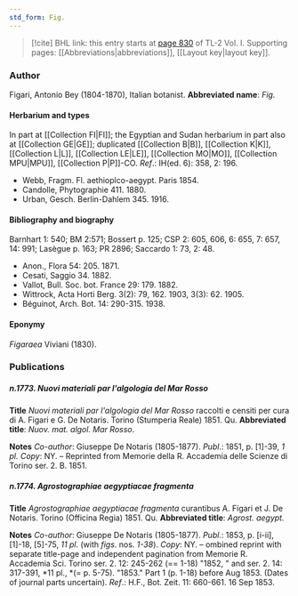 ```yaml
---
std_form: Fig.
---
```


> [!cite] BHL link: this entry starts at [page 830](https://www.biodiversitylibrary.org/page/33120961) of TL-2 Vol. I.
> Supporting pages: [[Abbreviations|abbreviations]], [[Layout key|layout key]].

### Author

Figari, Antonio Bey (1804-1870), Italian botanist. 
**Abbreviated name**: *Fig.*

#### Herbarium and types

In part at [[Collection FI|FI]]; the Egyptian and Sudan herbarium in part also at [[Collection GE|GE]]; duplicated [[Collection B|B]], [[Collection K|K]], [[Collection L|L]], [[Collection LE|LE]], [[Collection MO|MO]], [[Collection MPU|MPU]], [[Collection P|P]]-CO.
*Ref*.: IH(ed. 6): 358, 2: 196.
- Webb, Fragm. Fl. aethioplco-aegypt. Paris 1854.
- Candolle, Phytographie 411. 1880.
- Urban, Gesch. Berlin-Dahlem 345. 1916.

#### Bibliography and biography

Barnhart 1: 540; BM 2:571; Bossert p. 125; CSP 2: 605, 606, 6: 655, 7: 657, 14: 991; Lasègue p. 163; PR 2896; Saccardo 1: 73, 2: 48.
- Anon., Flora 54: 205. 1871.
- Cesati, Saggio 34. 1882.
- Vallot, Bull. Soc. bot. France 29: 179. 1882.
- Wittrock, Acta Horti Berg. 3(2): 79, 162. 1903, 3(3): 62. 1905.
- Béguinot, Arch. Bot. 14: 290-315. 1938.

#### Eponymy

*Figaraea* Viviani (1830).

### Publications

##### n.1773. Nuovi materiali par l'algologia del Mar Rosso

**Title**
*Nuovi materiali par l'algologia del Mar Rosso* raccolti e censiti per cura di A. Figari e G. De Notaris. Torino (Stumperia Reale) 1851. Qu.
**Abbreviated title**: *Nuov. mat. algol. Mar Rosso*.

**Notes**
*Co-author*: Giuseppe De Notaris (1805-1877).
*Publ*.: 1851, p. \[1\]-39, *1 pl. Copy*: NY. – Reprinted from Memorie della R. Accademia delle Scienze di Torino ser. 2. B. 1851.

##### n.1774. Agrostographiae aegyptiacae fragmenta

**Title**
*Agrostographiae aegyptiacae fragmenta* curantibus A. Figari et J. De Notaris. Torino (Officina Regia) 1851. Qu.
**Abbreviated title**: *Agrost. aegypt.*

**Notes**
*Co-author*: Giuseppe De Notaris (1805-1877).
*Publ*.: 1853, p. \[i-ii\], \[1\]-18, \[5\]-75, *11 pl*. (with *figs*. nos. *1-38*). *Copy*: NY. – ombined reprint with separate title-page and independent pagination from Memorie R. Accademia Sci. Torino ser. 2. 12: 245-262 (== 1-18) "1852, " and ser. 2. 14: 317-391, *11 pl., *(= p. 5-75). "1853." Part 1 (p. 1-18) before Aug 1853. (Dates of journal parts uncertain).
*Ref*.: H.F., Bot. Zeit. 11: 660-661. 16 Sep 1853.

